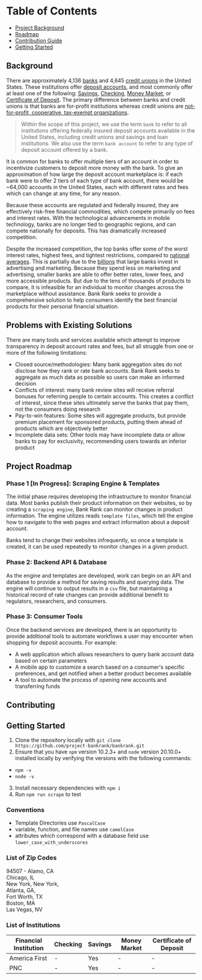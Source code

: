# Table of Contents
- [Project Background](https://github.com/project-bankrank/bankrank#background)
- [Roadmap](https://github.com/project-bankrank/bankrank#project-roadmap)
- [Contribution Guide](https://github.com/project-bankrank/bankrank#contributing)
- [Getting Started](https://github.com/project-bankrank/bankrank#getting-started)

## Background
There are approximately 4,136 [banks](https://banks.data.fdic.gov/explore/historical/?displayFields=STNAME%2CTOTAL%2CBRANCHES%2CNew_Char%2COFFICES%2CUNIT%2CBRANCHIN&selectedEndDate=2022&selectedReport=CBS&selectedStartDate=1934&selectedStates=0&sortField=YEAR&sortOrder=desc) and 4,645 [credit unions](https://ncua.gov/analysis/credit-union-corporate-call-report-data/quarterly-data-summary-reports) in the United States. These institutions offer [deposit accounts](https://en.wikipedia.org/wiki/Deposit_account), and most commonly offer at least one of the following: [Savings](https://en.wikipedia.org/wiki/Savings_account), [Checking](https://en.wikipedia.org/wiki/Transaction_account), [Money Market](https://en.wikipedia.org/wiki/Money_market_account), or [Certificate of Deposit](https://en.wikipedia.org/wiki/Time_deposit). The primary difference between banks and credit unions is that banks are for-profit institutions whereas credit unions are [not-for-profit, cooperative, tax-exempt organizations](https://en.wikipedia.org/wiki/Credit_unions_in_the_United_States).

> Within the scope of this project, we use the term `bank` to refer to all institutions offering federally insured deposit accounts available in the United States, including credit unions and savings and loan institutions. We also use the term `bank account` to refer to any type of deposit account offered by a bank.

It is common for banks to offer multiple tiers of an account in order to incentivize customers to deposit more money with the bank. To give an approximation of how large the deposit account marketplace is: if each bank were to offer 2 tiers of each type of bank account, there would be ~64,000 accounts in the United States, each with different rates and fees which can change at any time, for any reason.

Because these accounts are regulated and federally insured, they are effectively risk-free financial commodities, which compete primarily on fees and interest rates. With the technological advancements in mobile technology, banks are no longer tied to geographic regions, and can compete nationally for deposits. This has dramatically increased competition.

Despite the increased competition, the top banks offer some of the worst interest rates, highest fees, and tightest restrictions, compared to [national averages](https://www.fdic.gov/resources/bankers/national-rates/index.html). This is partially due to the [billions](https://www.google.com/search?hl=en&q=how%20much%20do%20banks%20spend%20on%20advertising) that large banks invest in advertising and marketing. Because they spend less on marketing and advertising, smaller banks are able to offer better rates, lower fees, and more accessible products. But due to the tens of thousands of products to compare, it is infeasible for an individual to monitor changes across the marketplace without assistance. Bank Rank seeks to provide a comprehensive solution to help consumers identify the best financial products for their personal financial situation. 

## Problems with Existing Solutions
There are many tools and services available which attempt to improve transparency in deposit account rates and fees, but all struggle from one or more of the following limitations:
- Closed source/methodologies: Many bank aggregation sites do not disclose how they rank or rate bank accounts. Bank Rank seeks to aggregate as much data as possible so users can make an informed decision
- Conflicts of interest: many bank review sites will receive referral bonuses for referring people to certain accounts. This creates a conflict of interest, since these sites ultimately serve the banks that pay them, not the consumers doing research
- Pay-to-win features: Some sites will aggregate products, but provide premium placement for sponsored products, putting them ahead of products which are objectively better
- Incomplete data sets: Other tools may have incomplete data or allow banks to pay for exclusivity, recommending users towards an inferior product

## Project Roadmap

### Phase 1 [In Progress]: Scraping Engine & Templates
The initial phase requires developing the infrastructure to monitor financial data. Most banks publish their product information on their websites, so by creating a `scraping engine`, Bank Rank can monitor changes in product information. The engine utilizes reads `template files`, which tell the engine how to navigate to the web pages and extract information about a deposit account. 

Banks tend to change their websites infrequently, so once a template is created, it can be used repeatedly to monitor changes in a given product. 

### Phase 2: Backend API & Database
As the engine and templates are developed, work can begin on an API and database to provide a method for saving results and querying data. The engine will continue to output results in a `csv` file, but maintaining a historical record of rate changes can provide additional benefit to regulators, researchers, and consumers. 

### Phase 3: Consumer Tools 
Once the backend services are developed, there is an opportunity to provide additional tools to automate workflows a user may encounter when shopping for deposit accounts. For example:  
- A web application which allows researchers to query bank account data based on certain parameters
- A mobile app to customize a search based on a consumer's specific preferences, and get notified when a better product becomes available
- A tool to automate the process of opening new accounts and transferring funds

## Contributing

## Getting Started
1. Clone the repository locally with `git clone https://github.com/project-bankrank/bankrank.git`
2. Ensure that you have `npm` version 10.2.3+ and `node` version 20.10.0+ installed locally by verifying the versions with the following commands:
- `npm -v`
- `node -v`
3. Install necessary dependencies with `npm i`
4. Run `npm run scrape` to test

### Conventions
- Template Directories use `PascalCase` 
- variable, function, and file names use `camelCase`
- attributes which correspond with a database field use `lower_case_with_underscores`

### List of Zip Codes
94507 - Alamo, CA  
Chicago, IL  
New York, New York,  
Atlanta, GA,  
Fort Worth, TX  
Boston, MA  
Las Vegas, NV  


### List of Institutions
| Financial Institution          | Checking | Savings | Money Market | Certificate of Deposit | 
|--------------------------------|----------|---------|--------------|------------------------|
| America First                  |  -       |   Yes   |       -      |          -             |
| PNC                            |  -       |   Yes   |       -      |          -             |
